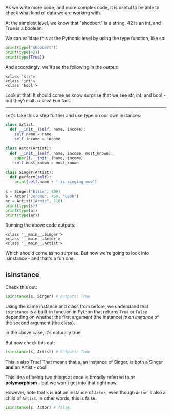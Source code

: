 As we write more code, and more complex code, it is useful to be able to check what kind of data we are working with.


At the simplest level, we know that "shoobert" is a string, 42 is an int, and True is a boolean.

We can validate this at the Pythonic level by using the type function, like so:

```python
print(type("shoobert"))
print(type(42))
print(type(True)) 
```

And accordingly, we'll see the following in the output:

```output
<class 'str'>
<class 'int'>
<class 'bool'> 
```

Look at that! It should come as know surprise that we see str, int, and bool - but they're all a class! Fun fact.


---


Let's take this a step further and use type on our own instances:

```python
class Artist:
  def __init__(self, name, income):
    self.name = name
    self.income = income
  
class Actor(Artist):
  def __init__(self, name, income, most_known):
    super().__init__(name, income)
    self.most_known = most_known
    
class Singer(Artist):
  def perform(self):
    print(self.name + " is singing now")
    
s = Singer("Ellie", 400)
a = Actor("Jerome", 450, "Leob")
ar = Artist("Arnie", 210)
print(type(s))
print(type(a))
print(type(ar)) 
```

Running the above code outputs:
```output
<class '__main__.Singer'>
<class '__main__.Actor'>
<class '__main__.Artist'> 
```

Which should come as no surprise. But now we're going to look into isinstance - and that's a fun one.


## isinstance


Check this out:

```python
isinstance(s, Singer) # outputs: True 
```

Using the same instance and class from before, we understand that `isinstance` is a built-in function in Python that returns `True` or `False` depending on whether the first argument (the instance) *is an instance* of the second argument (the class).


In the above case, it's naturally true.


But now check this out:

```python
isinstance(s, Artist) # outputs: True 
```

This is also True! That means that s, an instance of Singer, is both a Singer **and** an Artist - cool!

This idea of being two things at once is broadly referred to as **polymorphism** - but we won't get into that right now.


However, note that `s` is **not** an instance of `Actor`, even though `Actor` is also a child of `Artist`. In other words, this is false:

```python
isinstance(s, Actor) # false. 
```
